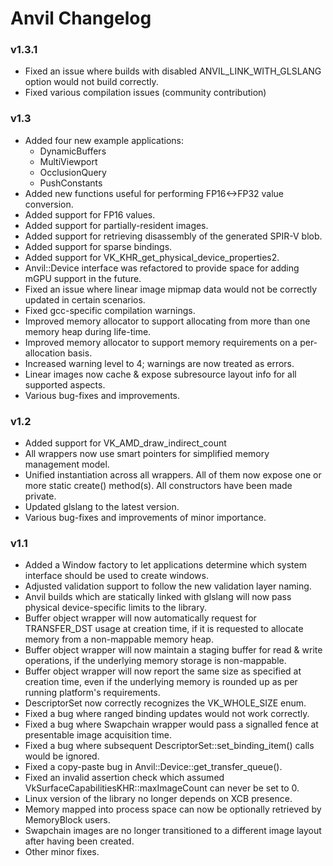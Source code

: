 # Anvil Changelog

### v1.3.1
- Fixed an issue where builds with disabled ANVIL_LINK_WITH_GLSLANG option would not build correctly.
- Fixed various compilation issues (community contribution)

### v1.3
- Added four new example applications:
  * DynamicBuffers
  * MultiViewport
  * OcclusionQuery
  * PushConstants
- Added new functions useful for performing FP16<->FP32 value conversion.
- Added support for FP16 values.
- Added support for partially-resident images.
- Added support for retrieving disassembly of the generated SPIR-V blob.
- Added support for sparse bindings.
- Added support for VK_KHR_get_physical_device_properties2.
- Anvil::Device interface was refactored to provide space for adding mGPU support in the future.
- Fixed an issue where linear image mipmap data would not be correctly updated in certain scenarios.
- Fixed gcc-specific compilation warnings.
- Improved memory allocator to support allocating from more than one memory heap during life-time.
- Improved memory allocator to support memory requirements on a per-allocation basis.
- Increased warning level to 4; warnings are now treated as errors.
- Linear images now cache & expose subresource layout info for all supported aspects.
- Various bug-fixes and improvements.

### v1.2
- Added support for VK_AMD_draw_indirect_count
- All wrappers now use smart pointers for simplified memory management model.
- Unified instantiation across all wrappers. All of them now expose one or more static create() method(s). All constructors have been made private.
- Updated glslang to the latest version.
- Various bug-fixes and improvements of minor importance.

### v1.1
- Added a Window factory to let applications determine which system interface should be used to create windows.
- Adjusted validation support to follow the new validation layer naming.
- Anvil builds which are statically linked with glslang will now pass physical device-specific limits to the library.
- Buffer object wrapper will now automatically request for TRANSFER_DST usage at creation time, if it is requested to allocate memory from a non-mappable memory heap.
- Buffer object wrapper will now maintain a staging buffer for read & write operations, if the underlying memory storage is non-mappable.
- Buffer object wrapper will now report the same size as specified at creation time, even if the underlying memory is rounded up as per running platform's requirements.
- DescriptorSet now correctly recognizes the VK_WHOLE_SIZE enum.
- Fixed a bug where ranged binding updates would not work correctly.
- Fixed a bug where Swapchain wrapper would pass a signalled fence at presentable image acquisition time.
- Fixed a bug where subsequent DescriptorSet::set_binding_item() calls would be ignored.
- Fixed a copy-paste bug in Anvil::Device::get_transfer_queue().
- Fixed an invalid assertion check which assumed VkSurfaceCapabilitiesKHR::maxImageCount can never be set to 0.
- Linux version of the library no longer depends on XCB presence.
- Memory mapped into process space can now be optionally retrieved by MemoryBlock users.
- Swapchain images are no longer transitioned to a different image layout after having been created.
- Other minor fixes.
